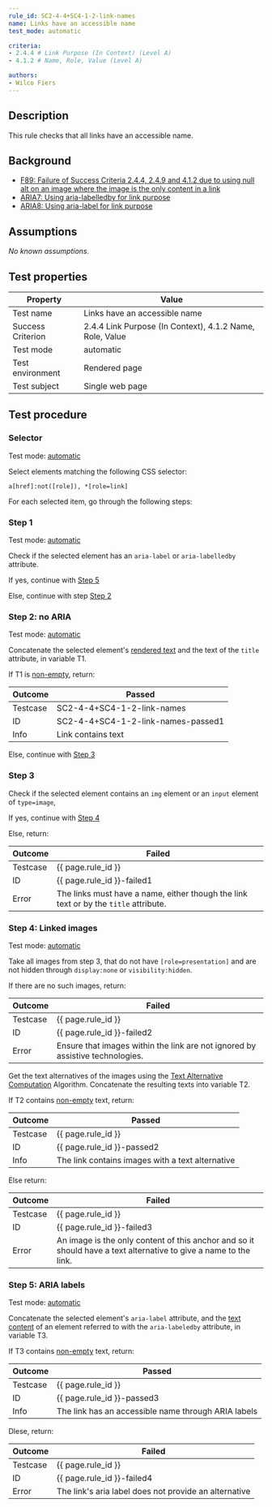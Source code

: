 ```yaml
---
rule_id: SC2-4-4+SC4-1-2-link-names
name: Links have an accessible name
test_mode: automatic

criteria:
- 2.4.4 # Link Purpose (In Context) (Level A)
- 4.1.2 # Name, Role, Value (Level A)

authors:
- Wilco Fiers
---
```


## Description

This rule checks that all links have an accessible name.

## Background

- [F89: Failure of Success Criteria 2.4.4, 2.4.9 and 4.1.2 due to using null alt on an image where the image is the only content in a link](http://www.w3.org/TR/WCAG20-TECHS/F89.html)
- [ARIA7: Using aria-labelledby for link purpose](https://www.w3.org/TR/WCAG20-TECHS/ARIA7.html)
- [ARIA8: Using aria-label for link purpose](https://www.w3.org/TR/WCAG20-TECHS/ARIA8.html)

## Assumptions

*No known assumptions.*

## Test properties

| Property          | Value
|-------------------|----
| Test name         | Links have an accessible name
| Success Criterion | 2.4.4 Link Purpose (In Context), 4.1.2 Name, Role, Value
| Test mode         | automatic
| Test environment  | Rendered page
| Test subject      | Single web page

## Test procedure

### Selector

Test mode: [automatic][AUTO]

Select elements matching the following CSS selector:

	a[href]:not([role]), *[role=link]

For each selected item, go through the following steps:

### Step 1

Test mode: [automatic][AUTO]

Check if the selected element has an `aria-label` or `aria-labelledby` attribute.

If yes, continue with [Step 5](#step-5-aria-labels)

Else, continue with step [Step 2](#step-2-no-aria)

### Step 2: no ARIA

Test mode: [automatic][AUTO]

Concatenate the selected element's [rendered text][RNDTXT] and the text of the `title` attribute, in variable T1.

If T1 is [non-empty][NEMPTY], return:

| Outcome  | Passed
|----------|-----
| Testcase | SC2-4-4+SC4-1-2-link-names
| ID       | SC2-4-4+SC4-1-2-link-names-passed1
| Info     | Link contains text

Else, continue with [Step 3](#step-3)

### Step 3

Check if the selected element contains an `img` element or an `input` element of `type=image`, 

If yes, continue with [Step 4](#step-4-liked-images)

Else, return:

| Outcome  | Failed
|----------|-----
| Testcase | {{ page.rule_id }}
| ID       | {{ page.rule_id }}-failed1
| Error    | The links must have a name, either though the link text or by the `title` attribute.

### Step 4: Linked images

Test mode: [automatic][AUTO]

Take all images from step 3, that do not have `[role=presentation]` and are not hidden through `display:none` or `visibility:hidden`.

If there are no such images, return:

| Outcome  | Failed
|----------|-----
| Testcase | {{ page.rule_id }}
| ID       | {{ page.rule_id }}-failed2
| Error    | Ensure that images within the link are not ignored by assistive technologies.

Get the text alternatives of the images using the [Text Alternative Computation][TXTALT] Algorithm. Concatenate the resulting texts into variable T2.

If T2 contains [non-empty][NEMPTY] text, return:

| Outcome  | Passed
|----------|-----
| Testcase | {{ page.rule_id }}
| ID       | {{ page.rule_id }}-passed2
| Info     | The link contains images with a text alternative

Else return:

| Outcome  | Failed
|----------|-----
| Testcase | {{ page.rule_id }}
| ID       | {{ page.rule_id }}-failed3
| Error    | An image is the only content of this anchor and so it should have a text alternative to give a name to the link.

### Step 5: ARIA labels

Test mode: [automatic][AUTO]

Concatenate the selected element's `aria-label` attribute, and the [text content][TXTCNT] of an element referred to with the `aria-labeledby` attribute, in variable T3.

If T3 contains [non-empty][NEMPTY] text, return:

| Outcome  | Passed
|----------|-----
| Testcase | {{ page.rule_id }}
| ID       | {{ page.rule_id }}-passed3
| Info     | The link has an accessible name through ARIA labels

Dlese, return:

| Outcome  | Failed
|----------|-----
| Testcase | {{ page.rule_id }}
| ID       | {{ page.rule_id }}-failed4
| Error    | The link's aria label does not provide an alternative

[AUTO]: ../pages/test-modes.html#automatic
[MANUAL]: ../pages/test-modes.html#manual
[NEMPTY]: ../pages/algorihms/none-empty.html
[TXTALT]: ../pages/algorithms/text-alternative-compute.html
[RNDTXT]: ../pages/algorithms/rendered-text.html
[TXTCNT]: ../pages/algorithms/text-content.html